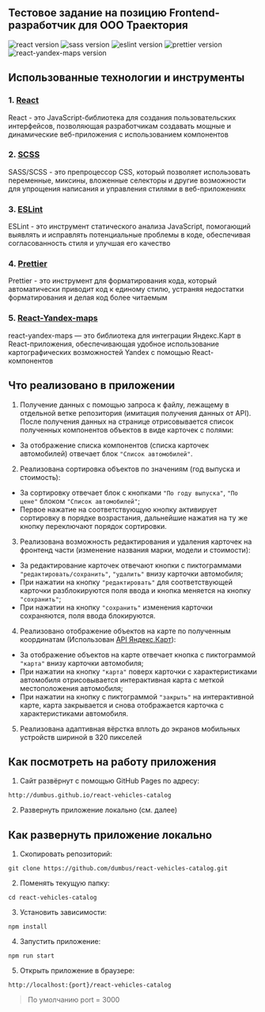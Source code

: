 ## Тестовое задание на позицию Frontend-разработчик для ООО Траектория

![react version](https://img.shields.io/badge/react-18.3.1-blue)
![sass version](https://img.shields.io/badge/sass-1.77.1-blue)
![eslint version](https://img.shields.io/badge/eslint-8.57.0-blue)
![prettier version](https://img.shields.io/badge/prettier-3.2.5-blue)
![react-yandex-maps version](https://img.shields.io/badge/react--yandex--maps-1.2.5-blue)

## Использованные технологии и инструменты

### 1. [React](https://react.dev/)

React - это JavaScript-библиотека для создания пользовательских интерфейсов, позволяющая разработчикам создавать мощные и динамические веб-приложения с использованием компонентов

### 2. [SCSS](https://sass-lang.com/)

SASS/SCSS - это препроцессор CSS, который позволяет использовать переменные, миксины, вложенные селекторы и другие возможности для упрощения написания и управления стилями в веб-приложениях

### 3. [ESLint](https://eslint.org/)

ESLint - это инструмент статического анализа JavaScript, помогающий выявлять и исправлять потенциальные проблемы в коде, обеспечивая согласованность стиля и улучшая его качество

### 4. [Prettier](https://prettier.io/)

Prettier - это инструмент для форматирования кода, который автоматически приводит код к единому стилю, устраняя недостатки форматирования и делая код более читаемым

### 5. [React-Yandex-maps](https://www.npmjs.com/package/react-yandex-maps)

react-yandex-maps — это библиотека для интеграции Яндекс.Карт в React-приложения, обеспечивающая удобное использование картографических возможностей Yandex с помощью React-компонентов

## Что реализовано в приложении

1. Получение данных с помощью запроса к файлу, лежащему в отдельной ветке репозитория (имитация получения данных от API). После получения данных на странице отрисовывается список полученных компонентов объектов в виде карточек с полями:

- За отображение списка компонентов (списка карточек автомобилей) отвечает блок `"Список автомобилей"`.

2. Реализована сортировка объектов по значениям (год выпуска и стоимость):

- За сортировку отвечает блок с кнопками `"По году выпуска"`, `"По цене"` блоком `"Список автомобилей"`;
- Первое нажатие на соответствующую кнопку активирует сортировку в порядке возрастания, дальнейшие нажатия на ту же кнопку переключают порядок сортировки.

3. Реализована возможность редактирования и удаления карточек на фронтенд части (изменение названия марки, модели и стоимости):

- За редактирование карточек отвечают кнопки с пиктограммами `"редактировать/сохранить"`, `"удалить"` внизу карточки автомобиля;
- При нажатии на кнопку `"редактировать"` для соответствующей карточки разблокируются поля ввода и кнопка меняется на кнопку `"сохранить"`;
- При нажатии на кнопку `"сохранить"` изменения карточки сохраняются, поля ввода блокируются.

4. Реализовано отображение объектов на карте по полученным координатам (Использован [API Яндекс.Карт](https://yandex.ru/maps-api/products/js-api)):

- За отображение объектов на карте отвечает кнопка с пиктограммой `"карта"` внизу карточки автомобиля;
- При нажатии на кнопку `"карта"` поверх карточки с характеристиками автомобиля отрисовывается интерактивная карта с меткой местоположения автомобиля;
- При нажатии на кнопку с пиктограммой `"закрыть"` на интерактивной карте, карта закрывается и снова отображается карточка с характеристиками автомобиля.

5. Реализована адаптивная вёрстка вплоть до экранов мобильных устройств шириной в 320 пикселей

## Как посмотреть на работу приложения

1. Сайт развёрнут с помощью GitHub Pages по адресу:

```
http://dumbus.github.io/react-vehicles-catalog
```

2. Развернуть приложение локально (см. далее)

## Как развернуть приложение локально

1. Скопировать репозиторий:

```
git clone https://github.com/dumbus/react-vehicles-catalog.git
```

2. Поменять текущую папку:

```
cd react-vehicles-catalog
```

3. Установить зависимости:

```
npm install
```

4. Запустить приложение:

```
npm run start
```

5. Открыть приложение в браузере:

```
http://localhost:{port}/react-vehicles-catalog
```

> По умолчанию port = 3000
